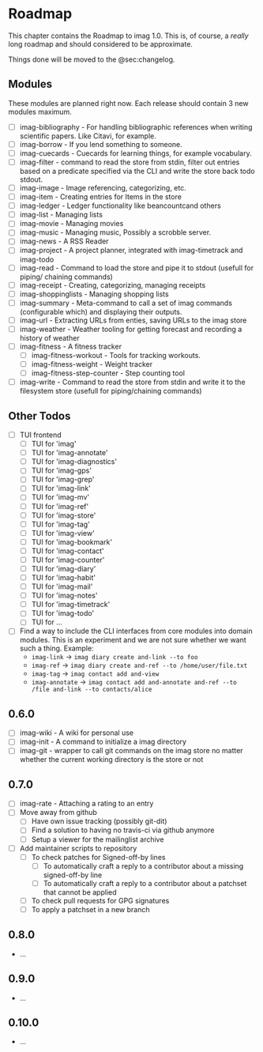 # Roadmap

This chapter contains the Roadmap to imag 1.0. This is, of course, a _really_
long roadmap and should considered to be approximate.

Things done will be moved to the @sec:changelog.

## Modules

These modules are planned right now. Each release should contain 3 new modules
maximum.

- [ ] imag-bibliography - For handling bibliographic references when writing
      scientific papers. Like Citavi, for example.
- [ ] imag-borrow - If you lend something to someone.
- [ ] imag-cuecards - Cuecards for learning things, for example vocabulary.
- [ ] imag-filter - command to read the store from stdin, filter out entries
      based on a predicate specified via the CLI and write the store back todo
      stdout.
- [ ] imag-image - Image referencing, categorizing, etc.
- [ ] imag-item - Creating entries for Items in the store
- [ ] imag-ledger - Ledger functionality like beancountcand others
- [ ] imag-list - Managing lists
- [ ] imag-movie - Managing movies
- [ ] imag-music - Managing music, Possibly a scrobble server.
- [ ] imag-news - A RSS Reader
- [ ] imag-project - A project planner, integrated with imag-timetrack and
      imag-todo
- [ ] imag-read - Command to load the store and pipe it to stdout (usefull for
      piping/ chaining commands)
- [ ] imag-receipt - Creating, categorizing, managing receipts
- [ ] imag-shoppinglists - Managing shopping lists
- [ ] imag-summary - Meta-command to call a set of imag commands (configurable
      which) and displaying their outputs.
- [ ] imag-url - Extracting URLs from enties, saving URLs to the imag store
- [ ] imag-weather - Weather tooling for getting forecast and recording a
      history of weather
- [ ] imag-fitness - A fitness tracker
    - [ ] imag-fitness-workout - Tools for tracking workouts.
    - [ ] imag-fitness-weight - Weight tracker
    - [ ] imag-fitness-step-counter - Step counting tool
- [ ] imag-write - Command to read the store from stdin and write it to the
      filesystem store (usefull for piping/chaining commands)

## Other Todos

* [ ] TUI frontend
  * [ ] TUI for 'imag'
  * [ ] TUI for 'imag-annotate'
  * [ ] TUI for 'imag-diagnostics'
  * [ ] TUI for 'imag-gps'
  * [ ] TUI for 'imag-grep'
  * [ ] TUI for 'imag-link'
  * [ ] TUI for 'imag-mv'
  * [ ] TUI for 'imag-ref'
  * [ ] TUI for 'imag-store'
  * [ ] TUI for 'imag-tag'
  * [ ] TUI for 'imag-view'
  * [ ] TUI for 'imag-bookmark'
  * [ ] TUI for 'imag-contact'
  * [ ] TUI for 'imag-counter'
  * [ ] TUI for 'imag-diary'
  * [ ] TUI for 'imag-habit'
  * [ ] TUI for 'imag-mail'
  * [ ] TUI for 'imag-notes'
  * [ ] TUI for 'imag-timetrack'
  * [ ] TUI for 'imag-todo'
  * [ ] TUI for ...
* [ ] Find a way to include the CLI interfaces from core modules into domain
  modules. This is an experiment and we are not sure whether we want such a thing.
  Example:
    * `imag-link` -> `imag diary create and-link --to foo`
    * `imag-ref` -> `imag diary create and-ref --to /home/user/file.txt`
    * `imag-tag` -> `imag contact add and-view`
    * `imag-annotate` -> `imag contact add and-annotate and-ref --to /file and-link --to contacts/alice`

## 0.6.0

- [ ] imag-wiki - A wiki for personal use
- [ ] imag-init - A command to initialize a imag directory
- [ ] imag-git - wrapper to call git commands on the imag store no matter
  whether the current working directory is the store or not

## 0.7.0

- [ ] imag-rate - Attaching a rating to an entry
- [ ] Move away from github
    - [ ] Have own issue tracking (possibly git-dit)
    - [ ] Find a solution to having no travis-ci via github anymore
    - [ ] Setup a viewer for the mailinglist archive
- [ ] Add maintainer scripts to repository
    - [ ] To check patches for Signed-off-by lines
        - [ ] To automatically craft a reply to a contributor about a missing
              signed-off-by line
        - [ ] To automatically craft a reply to a contributor about a patchset that
              cannot be applied
    - [ ] To check pull requests for GPG signatures
    - [ ] To apply a patchset in a new branch

## 0.8.0

* ...

## 0.9.0

* ...

## 0.10.0

* ...

